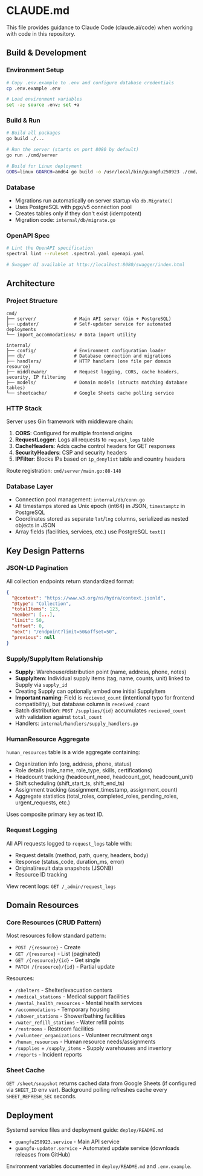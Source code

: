 # CLAUDE.md

This file provides guidance to Claude Code (claude.ai/code) when working with code in this repository.

## Build & Development

### Environment Setup
```bash
# Copy .env.example to .env and configure database credentials
cp .env.example .env

# Load environment variables
set -a; source .env; set +a
```

### Build & Run
```bash
# Build all packages
go build ./...

# Run the server (starts on port 8080 by default)
go run ./cmd/server

# Build for Linux deployment
GOOS=linux GOARCH=amd64 go build -o /usr/local/bin/guangfu250923 ./cmd/server
```

### Database
- Migrations run automatically on server startup via `db.Migrate()`
- Uses PostgreSQL with pgx/v5 connection pool
- Creates tables only if they don't exist (idempotent)
- Migration code: `internal/db/migrate.go`

### OpenAPI Spec
```bash
# Lint the OpenAPI specification
spectral lint --ruleset .spectral.yaml openapi.yaml

# Swagger UI available at http://localhost:8080/swagger/index.html
```

## Architecture

### Project Structure
```
cmd/
├── server/              # Main API server (Gin + PostgreSQL)
├── updater/             # Self-updater service for automated deployments
└── import_accommodations/ # Data import utility

internal/
├── config/              # Environment configuration loader
├── db/                  # Database connection and migrations
├── handlers/            # HTTP handlers (one file per domain resource)
├── middleware/          # Request logging, CORS, cache headers, security, IP filtering
├── models/              # Domain models (structs matching database tables)
└── sheetcache/          # Google Sheets cache polling service
```

### HTTP Stack
Server uses Gin framework with middleware chain:
1. **CORS**: Configured for multiple frontend origins
2. **RequestLogger**: Logs all requests to `request_logs` table
3. **CacheHeaders**: Adds cache control headers for GET responses
4. **SecurityHeaders**: CSP and security headers
5. **IPFilter**: Blocks IPs based on `ip_denylist` table and country headers

Route registration: `cmd/server/main.go:88-148`

### Database Layer
- Connection pool management: `internal/db/conn.go`
- All timestamps stored as Unix epoch (int64) in JSON, `timestamptz` in PostgreSQL
- Coordinates stored as separate `lat`/`lng` columns, serialized as nested objects in JSON
- Array fields (facilities, services, etc.) use PostgreSQL `text[]`

## Key Design Patterns

### JSON-LD Pagination
All collection endpoints return standardized format:
```json
{
  "@context": "https://www.w3.org/ns/hydra/context.jsonld",
  "@type": "Collection",
  "totalItems": 123,
  "member": [...],
  "limit": 50,
  "offset": 0,
  "next": "/endpoint?limit=50&offset=50",
  "previous": null
}
```

### Supply/SupplyItem Relationship
- **Supply**: Warehouse/distribution point (name, address, phone, notes)
- **SupplyItem**: Individual supply items (tag, name, counts, unit) linked to Supply via `supply_id`
- Creating Supply can optionally embed one initial SupplyItem
- **Important naming**: Field is `recieved_count` (intentional typo for frontend compatibility), but database column is `received_count`
- Batch distribution: `POST /supplies/{id}` accumulates `recieved_count` with validation against `total_count`
- Handlers: `internal/handlers/supply_handlers.go`

### HumanResource Aggregate
`human_resources` table is a wide aggregate containing:
- Organization info (org, address, phone, status)
- Role details (role_name, role_type, skills, certifications)
- Headcount tracking (headcount_need, headcount_got, headcount_unit)
- Shift scheduling (shift_start_ts, shift_end_ts)
- Assignment tracking (assignment_timestamp, assignment_count)
- Aggregate statistics (total_roles, completed_roles, pending_roles, urgent_requests, etc.)

Uses composite primary key as text ID.

### Request Logging
All API requests logged to `request_logs` table with:
- Request details (method, path, query, headers, body)
- Response (status_code, duration_ms, error)
- Original/result data snapshots (JSONB)
- Resource ID tracking

View recent logs: `GET /_admin/request_logs`

## Domain Resources

### Core Resources (CRUD Pattern)
Most resources follow standard pattern:
- `POST /{resource}` - Create
- `GET /{resource}` - List (paginated)
- `GET /{resource}/{id}` - Get single
- `PATCH /{resource}/{id}` - Partial update

Resources:
- `/shelters` - Shelter/evacuation centers
- `/medical_stations` - Medical support facilities
- `/mental_health_resources` - Mental health services
- `/accommodations` - Temporary housing
- `/shower_stations` - Shower/bathing facilities
- `/water_refill_stations` - Water refill points
- `/restrooms` - Restroom facilities
- `/volunteer_organizations` - Volunteer recruitment orgs
- `/human_resources` - Human resource needs/assignments
- `/supplies` + `/supply_items` - Supply warehouses and inventory
- `/reports` - Incident reports

### Sheet Cache
`GET /sheet/snapshot` returns cached data from Google Sheets (if configured via `SHEET_ID` env var).
Background polling refreshes cache every `SHEET_REFRESH_SEC` seconds.

## Deployment

Systemd service files and deployment guide: `deploy/README.md`
- `guangfu250923.service` - Main API service
- `guangfu-updater.service` - Automated update service (downloads releases from GitHub)

Environment variables documented in `deploy/README.md` and `.env.example`.
